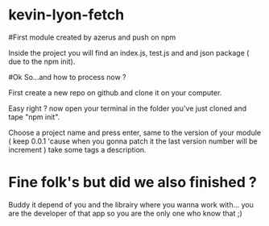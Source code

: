 # kevin-lyon-fetch

#First module created by azerus and push on npm

Inside the project you will find an index.js, test.js and and json package ( due to the npm init).

#Ok So...and how to process now  ?

First create a new repo on github and clone it on your computer.

Easy right ? now open your terminal in the folder you've just cloned and tape "npm init".

Choose a project name and press enter, same to the version of your module ( keep 0.0.1 'cause when you gonna patch it the last version number will be increment ) take some tags a description.

# Fine folk's but did we also finished ?

Buddy it depend of you and the librairy where you wanna work with... you are the developer of that app so you are the only one who know that ;)
